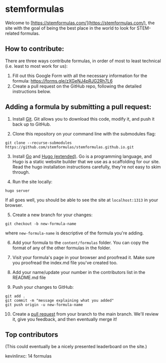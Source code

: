 # stemformulas
Welcome to [https://stemformulas.com/](https://stemformulas.com/), the site with the goal of being the best place in the world to look for STEM-related
formulas.

## How to contribute:

There are three ways contribute formulas, in order of most to least technical (i.e. least to most work for us):

1. Fill out this Google Form with all the necessary information for the formula:
https://forms.gle/zXGeNJ4pRJG2Rh7L6
2. Create a pull request on the GitHub repo, following the detailed instructions below.


## Adding a formula by submitting a pull request:
1. Install [Git](https://git-scm.com/downloads). Git allows you to download this code, modify it, and push it back up to GitHub.

2. Clone this repository on your command line with the submodules flag:

```
git clone --recurse-submodules https://github.com/stemformulas/stemformulas.github.io.git
```

3. Install [Go](https://go.dev/doc/install) and [Hugo (extended)](https://gohugo.io/installation/). Go is a programming language, and Hugo is a static website builder that we use as a scaffolding for our site. Read the hugo installation instructions carefully, they're not easy to skim through.

4. Run the site locally:
```
hugo server
```
If all goes well, you should be able to see the site at `localhost:1313` in your browser.

5. Create a new branch for your changes:

```
git checkout -b new-formula-name
```

where `new-formula-name` is descriptive of the formula you're adding.

6. Add your formula to the `content/formulas` folder. You can copy the format of any of the other formulas in the folder.

7. Visit your formula's page in your browser and proofread it. Make sure you proofread the index.md file you've created too.

8. Add your name/update your number in the contributors list in the README.md file

9. Push your changes to GitHub:

```
git add .
git commit -m "message explaining what you added"
git push origin -u new-formula-name
```

10. Create a [pull request](https://github.com/stemformulas/stemformulas.github.io/compare) from your branch to the main branch. We'll review it, give you feedback, and then eventually merge it!


## Top contributors
(This could eventually be a nicely presented leaderboard on the site.)

kevinlinxc: 14 formulas

